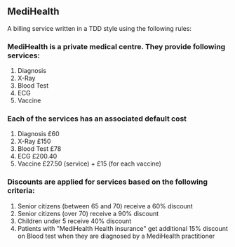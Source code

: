 ## MediHealth
A billing service written in a TDD style using the following rules:

### MediHealth is a private medical centre. They provide following services:
1. Diagnosis
2. X-Ray
3. Blood Test
4. ECG
5. Vaccine

### Each of the services has an associated default cost
1. Diagnosis £60
2. X-Ray £150
3. Blood Test £78
4. ECG £200.40
5. Vaccine £27.50 (service) + £15 (for each vaccine)

### Discounts are applied for services based on the following criteria:
1. Senior citizens (between 65 and 70) receive a 60% discount
2. Senior citizens (over 70) receive a 90% discount
3. Children under 5 receive 40% discount
4. Patients with &quot;MediHealth Health insurance&quot; get additional 15% discount on Blood test when they are diagnosed by a MediHealth practitioner
